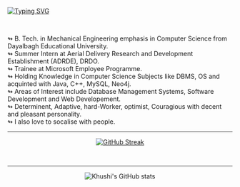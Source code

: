 
<!---
khushi-2002/khushi-2002 is a ✨ special ✨ repository because its `README.md` (this file) appears on your GitHub profile.
You can click the Preview link to take a look at your changes.
--->
[![Typing SVG](https://readme-typing-svg.herokuapp.com?size=40&color=31B12D&center=true&vCenter=true&multiline=true&width=700&height=150&lines=Hii!+%F0%9F%98%8A+I+am+Khushi+Agarwal%2C;+Programmer+and+Developer)](https://git.io/typing-svg)

<br>

&#8620; B. Tech. in Mechanical Engineering emphasis in Computer Science from Dayalbagh Educational University. <br>
&#8620; Summer Intern at Aerial Delivery Research and Development Establishment (ADRDE), DRDO. <br>
&#8620; Trainee at Microsoft Employee Programme.<br>
&#8620; Holding Knowledge in Computer Science Subjects like  DBMS, OS and acquinted with Java, C++, MySQL, Neo4j. <br>
&#8620; Areas of Interest include Database Management Systems, Software Development and Web Developement. <br>
&#8620; Determinent, Adaptive, hard-Worker, optimist, Couragious with decent and pleasant personality. <br>
&#8620; I also love to socalise with people. <br>

<hr>

<div align="center">
  
[![GitHub Streak](https://github-readme-streak-stats.herokuapp.com?user=khushi-2002&theme=bear)](https://git.io/streak-stats)
  
 <br>
  
  <hr>
  
 ![Khushi's GitHub stats](https://github-readme-stats.vercel.app/api?username=khushi-2002&show_icons=true&theme=tokyonight)

</div>

